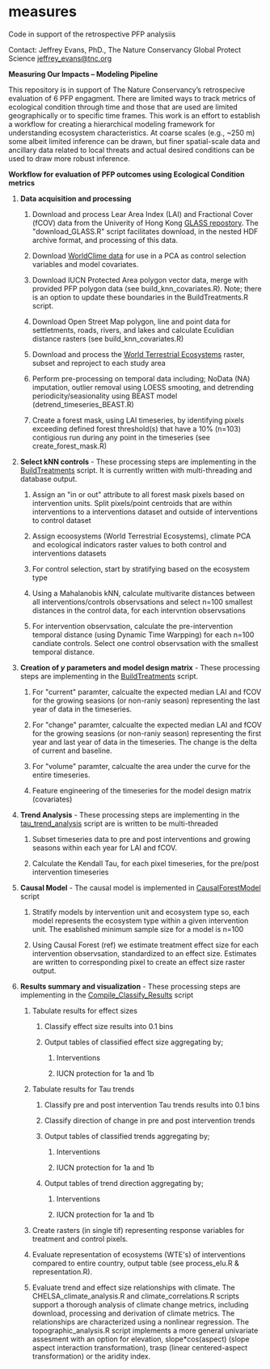 # measures
Code in support of the retrospective PFP analysiis

Contact:
Jeffrey Evans, PhD., 
The Nature Conservancy
Global Protect Science
jeffrey_evans@tnc.org

**Measuring Our Impacts – Modeling Pipeline**

This repository is in support of The Nature Conservancy’s retrospecive evaluation of 6 PFP engagment. There are limited ways to track metrics of ecological condition through time and those that are used are limited geographically or to specific time frames. This work is an effort to establish a workflow for creating a hierarchical modeling framework for understanding ecosystem characteristics. At coarse scales (e.g., ~250 m) some albeit limited inference can be drawn, but finer spatial-scale data and ancillary data related to local threats and actual desired conditions can be used to draw more robust inference.

**Workflow for evaluation of PFP outcomes using Ecological Condition metrics**

1.  **Data acquisition and processing**

    1.  Download and process Lear Area Index (LAI) and Fractional Cover (fCOV) data from the Univerity of Hong Kong [GLASS repostory](https://glass.hku.hk/). The "download_GLASS.R" script facilitates download, in the nested HDF archive format, and processing of this data. 
	
    2.  Download [WorldClime data](http://charcoal.cnre.vt.edu/climate/) for use in a PCA as control selection variables and model covariates. 

    3.  Download IUCN Protected Area polygon vector data, merge with provided PFP polygon data (see build_knn_covariates.R). Note; there is an option to update these boundaries in the BuildTreatments.R script. 

    4.  Download Open Street Map polygon, line and point data for settletments, roads, rivers, and lakes and calculate Eculidian distance rasters (see build_knn_covariates.R) 
   
    5. 	Download and process the [World Terrestrial Ecosystems](https://www.usgs.gov/centers/geosciences-and-environmental-change-science-center/science/global-ecosystems-global-data) raster, subset and reproject to each study area

    6.  Perform pre-processing on temporal data including; NoData (NA) imputation, outlier removal using LOESS smooting, and detrending periodicity/seasionality using BEAST model (detrend_timeseries_BEAST.R)   

	7.  Create a forest mask, using LAI timeseries, by identifying pixels exceeding defined forest threshold(s) that have a 10% (n=103) contigious run during any point in the timeseries (see create_forest_mask.R) 

2.  **Select kNN controls** - These processing steps are implementing in the [BuildTreatments](https://github.com/jeffreyevans/measures/blob/master/R/BuildTreatments.R) script. It is currently written with multi-threading and database output. 

    1.  Assign an "in or out" attribute to all forest mask pixels based on intervention units. Split pixels/point centroids that are within interventions to a interventions dataset and outside of interventions to control dataset

    2.	Assign ecoosystems (World Terrestrial Ecosystems), climate PCA and ecological indicators raster values to both control and interventions datasets  	 

    3.  For control selection, start by stratifying based on the ecosystem type 

	4.  Using a Mahalanobis kNN, calculate multivarite distances between all interventions/controls observsations and select n=100 smallest distances in the control data, for each intervntion observsations

	5.  For intervention observsation, calculate the pre-intervention temporal distance (using Dynamic Time Warpping) for each n=100 candiate controls. Select one control observsation with the smallest temporal distance.  	

3.  **Creation of *y* parameters and model design matrix** - These processing steps are implementing in the [BuildTreatments](https://github.com/jeffreyevans/measures/blob/master/R/BuildTreatments.R) script.

    1.  For "current" paramter, calcualte the expected median LAI and fCOV for the growing seasions (or non-raniy season) representing the last year of data in the timeseries. 

    2.  For "change" paramter, calcualte the expected median LAI and fCOV for the growing seasions (or non-raniy season) representing the first year and last year of data in the timeseries. The change is the delta of current and baseline.  

    3.  For "volume" paramter, calcualte the area under the curve for the entire timeseries. 

    4.  Feature engineering of the timeseries for the model design matrix (covariates)	

4.  **Trend Analysis** - These processing steps are implementing in the [tau_trend_analysis](https://github.com/jeffreyevans/measures/blob/master/R/tau_trend_analysis.R) script are is written to be multi-threaded

    1.  Subset timeseries data to pre and post interventions and growing seasons within each year for LAI and fCOV. 

    2.  Calculate the Kendall Tau, for each pixel timeseries, for the pre/post intervention timeseries 

5.  **Causal Model** - The causal model is implemented in [CausalForestModel](https://github.com/jeffreyevans/measures/blob/master/R/CausalForestModel.R) script

    1.  Stratify models by intervention unit and ecosystem type so, each model represents the ecosystem type within a given intervention unit. The esablished minimum sample size for a model is n=100 

    2.  Using Causal Forest (ref) we estimate treatment effect size for each intervention observsation, standardized to an effect size. Estimates are written to corresponding pixel to create an effect size  raster output. 


6.  **Results summary and visualization** - These processing steps are implementing in the [Compile_Classify_Results](https://github.com/jeffreyevans/measures/blob/master/R/Compile_Classify_Results.R) script

    1.  Tabulate results for effect sizes
	
		1. Classify effect size results into 0.1 bins 
		
		2. Output tables of classified effect size aggregating by;
		
			1. Interventions
			
			2. IUCN protection for 1a and 1b

    2.	Tabulate results for Tau trends

		1. Classify pre and post intervention Tau trends results into 0.1 bins 
		
		2.  Classify direction of change in pre and post intervention trends

		3. Output tables of classified trends aggregating by;
		
			1. Interventions
			
			2. IUCN protection for 1a and 1b
			
		4. Output tables of trend direction aggregating by;
		
			1. Interventions
			
			2. IUCN protection for 1a and 1b			

    3. Create rasters (in single tif) representing response variables for treatment and control pixels.

    4. Evaluate representation of ecosystems (WTE's) of interventions compared to entire country, output table (see process_elu.R & representation.R). 

    5. Evaluate trend and effect size relationships with climate. The CHELSA_climate_analysis.R and climate_correlations.R scripts support a thorough analysis of climate change metrics, including download, processing and derivation of climate metrics. The relationships are characterized using a nonlinear regression. The topographic_analysis.R script implements a more general univariate assesment with an option for elevation, slope*cos(aspect) (slope aspect interaction transformation), trasp (linear centered-aspect transformation) or the aridity index.  
  	